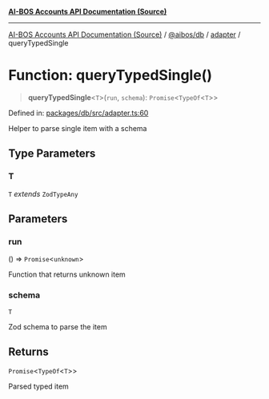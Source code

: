 [**AI-BOS Accounts API Documentation (Source)**](../../../../README.md)

***

[AI-BOS Accounts API Documentation (Source)](../../../../README.md) / [@aibos/db](../../README.md) / [adapter](../README.md) / queryTypedSingle

# Function: queryTypedSingle()

> **queryTypedSingle**\<`T`\>(`run`, `schema`): `Promise`\<`TypeOf`\<`T`\>\>

Defined in: [packages/db/src/adapter.ts:60](https://github.com/pohlai88/accounts/blob/48103fb36d28b2b9bfb33472b6de2f719773cde9/packages/db/src/adapter.ts#L60)

Helper to parse single item with a schema

## Type Parameters

### T

`T` *extends* `ZodTypeAny`

## Parameters

### run

() => `Promise`\<`unknown`\>

Function that returns unknown item

### schema

`T`

Zod schema to parse the item

## Returns

`Promise`\<`TypeOf`\<`T`\>\>

Parsed typed item
